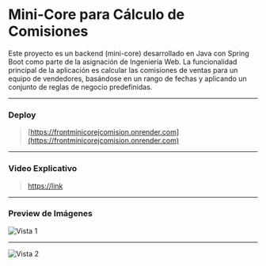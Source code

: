 # Mini-Core para Cálculo de Comisiones

Este proyecto es un backend (mini-core) desarrollado en Java con Spring Boot como parte de la asignación de Ingeniería Web. La funcionalidad principal de la aplicación es calcular las comisiones de ventas para un equipo de vendedores, basándose en un rango de fechas y aplicando un conjunto de reglas de negocio predefinidas.

---

### **Deploy**
> [https://frontminicorejcomision.onrender.com](https://frontminicorejcomision.onrender.com)

---

### **Video Explicativo**
> [https://link](https://link)

---

### **Preview de Imágenes**

![Vista 1](https://github.com/user-attachments/assets/92a61903-9105-4793-b681-6b404df631aa)
* * *
![Vista 2](https://github.com/user-attachments/assets/8e444c16-c57d-44d1-9595-01d068d1279a)
